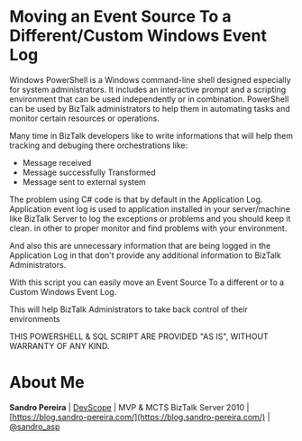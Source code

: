 # Moving an Event Source To a Different/Custom Windows Event Log
Windows PowerShell is a Windows command-line shell designed especially for system administrators. It includes an interactive prompt and a scripting environment that can be used independently or in combination. PowerShell can be used by BizTalk administrators to help them in automating tasks and monitor certain resources or operations.

Many time in BizTalk developers like to write informations that will help them tracking and debuging there orchestrations like:
* Message received
* Message successfully Transformed
* Message sent to external system

The problem using C# code is that by default in the Application Log. Application event log is used to application installed in your server/machine like BizTalk Server to log the exceptions or problems and you should keep it clean. in other to proper monitor and find problems with your environment.

And also this are unnecessary information that are being logged in the Application Log in that don't provide any additional information to BizTalk Administrators.

With this script you can easily move an Event Source To a different or to a Custom Windows Event Log.

This will help BizTalk Administrators to take back control of their environments
 
THIS POWERSHELL & SQL SCRIPT ARE PROVIDED "AS IS", WITHOUT WARRANTY OF ANY KIND.

# About Me
**Sandro Pereira** | [DevScope](http://www.devscope.net/) | MVP & MCTS BizTalk Server 2010 | [https://blog.sandro-pereira.com/](https://blog.sandro-pereira.com/) | [@sandro_asp](https://twitter.com/sandro_asp)